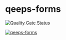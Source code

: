 # qeeps-forms  
[![Quality Gate Status](https://sonarcloud.io/api/project_badges/measure?project=marsoffice_qeeps-forms&metric=alert_status)](https://sonarcloud.io/dashboard?id=marsoffice_qeeps-forms)  

[![qeeps-forms](https://github.com/marsoffice/qeeps-forms/actions/workflows/main.yml/badge.svg)](https://github.com/marsoffice/qeeps-forms/actions/workflows/main.yml)  
